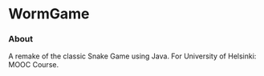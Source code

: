 # WormGame

### About
A remake of the classic Snake Game using Java.  For University of Helsinki: MOOC Course.
